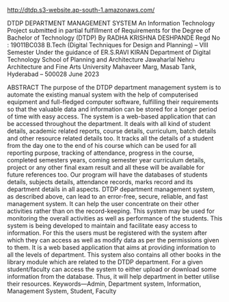 http://dtdp.s3-website.ap-south-1.amazonaws.com/

DTDP DEPARTMENT MANAGEMENT SYSTEM
An Information Technology Project submitted in partial fulfillment of Requirements for the Degree of Bachelor of Technology (DTDP)
By
RADHA KRISHNA DESHPANDE
Regd No : 19011BC038
B.Tech (Digital Techniques for Design and Planning) – VIII Semester
Under the guidance of
ER.S.RAVI KIRAN
Department of Digital Technology
School of Planning and Architecture Jawaharlal Nehru Architecture and Fine Arts University
Mahaveer Marg, Masab Tank, Hyderabad – 500028 June 2023
 





ABSTRACT
The purpose of the DTDP department management system is to automate the existing manual system with the help of computerised equipment and full-fledged computer software, fulfilling their requirements so that the valuable data and information can be stored for a longer period of time with easy access. The system is a web-based application that can be accessed throughout the department. It deals with all kind of student details, academic related reports, course details, curriculum, batch details and other resource related details too. It tracks all the details of a student from the day one to the end of his course which can be used for all reporting purpose, tracking of attendance, progress in the course, completed semesters years, coming semester year curriculum details, project or any other final exam result and all these will be available for future references too.
Our program will have the databases of students details, subjects details, attendance records, marks record and its department details in all aspects. DTDP department management system, as described above, can lead to an error-free, secure, reliable, and fast management system. It can help the user concentrate on their other activities rather than on the record-keeping. This system may be used for monitoring the overall activities as well as performance of the students. This system is being developed to maintain and facilitate easy access to information. For this the users must be registered with the system after which they can access as well as modify data as per the permissions given to them. It is a web based application that aims at providing information to all the levels of department.
This system also contains all other books in the library module which are related to the DTDP department. For a given student/faculty can access the system to either upload or download some information from the database. Thus, it will help department in better utilise their resources.
Keywords—Admin, Department system, Information, Management System, Student, Faculty



